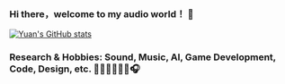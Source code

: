 ### Hi there，welcome to my audio world！ 👋

[![Yuan's GitHub stats](https://github-readme-stats.vercel.app/api?username=Derrick-Yuan&show_icons=true&theme=radical&count_private=true)](https://github.com/Derrick-Yuan/github-readme-stats)

### Research & Hobbies:    Sound, Music, AI, Game Development, Code, Design, etc. 🎸🎹🥁🎻🎺🎤🎧

<!--
**Derrick-Yuan/Derrick-Yuan** is a ✨ _special_ ✨ repository because its `README.md` (this file) appears on your GitHub profile.

Here are some ideas to get you started:

- 🔭 I’m currently working on ...
- 🌱 I’m currently learning ...
- 👯 I’m looking to collaborate on ...
- 🤔 I’m looking for help with ...
- 💬 Ask me about ...
- 📫 How to reach me: ...
- 😄 Pronouns: ...
- ⚡ Fun fact: ...
-->
